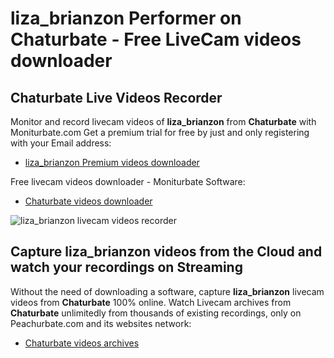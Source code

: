 # liza_brianzon Performer on Chaturbate - Free LiveCam videos downloader

## Chaturbate Live Videos Recorder

Monitor and record livecam videos of **liza_brianzon** from **Chaturbate** with Moniturbate.com
Get a premium trial for free by just and only registering with your Email address:
* [liza_brianzon Premium videos downloader](https://moniturbate.com/request-demo-licence-key.html)

Free livecam videos downloader - Moniturbate Software:
* [Chaturbate videos downloader](https://moniturbate.com/moniturbate-download-software.html)

![liza_brianzon livecam videos recorder](https://peachurnet.com/templates/moniturbate-software.png)


## Capture liza_brianzon videos from the Cloud and watch your recordings on Streaming

Without the need of downloading a software, capture **liza_brianzon** livecam videos from **Chaturbate** 100% online.
Watch Livecam archives from **Chaturbate** unlimitedly from thousands of existing recordings, only on Peachurbate.com and its websites network:
* [Chaturbate videos archives](https://peachurnet.com/)